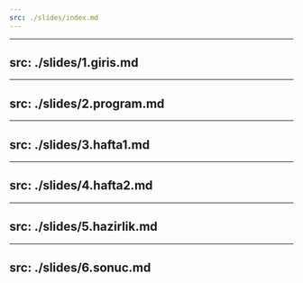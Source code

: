 ```yaml
---
src: ./slides/index.md
---
```

---
src: ./slides/1.giris.md
---
---
src: ./slides/2.program.md
---
---
src: ./slides/3.hafta1.md
---
---
src: ./slides/4.hafta2.md
---
---
src: ./slides/5.hazirlik.md
---
---
src: ./slides/6.sonuc.md
---
